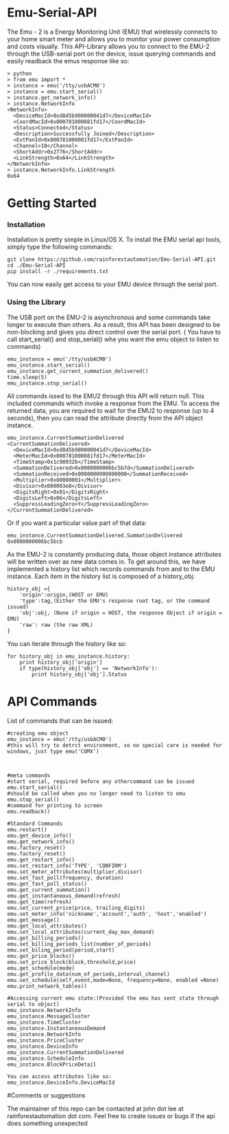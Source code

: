 # Emu-Serial-API

The Emu - 2 is a Energy Monitoring Unit (EMU) that wirelessly connects to your home smart meter and allows you to monitor your power consumption and costs visually. 
This API-Library allows you to connect to the EMU-2 through the USB-serial port on the device, issue querying commands and easily readback the emus response like so:

    > python
    > from emu import *
    > instance = emu('/tty/usbACM0')
    > instance = emu.start_serial()
    > instance.get_network_info()
    > instance.NetworkInfo
    <NetworkInfo>
      <DeviceMacId>0xd8d5b900000041d7</DeviceMacId>
      <CoordMacId>0x000781000081fd17</CoordMacId>
      <Status>Connected</Status>
      <Description>Successfully Joined</Description>
      <ExtPanId>0x000781000081fd17</ExtPanId>
      <Channel>18</Channel>
      <ShortAddr>0x2776</ShortAddr>
      <LinkStrength>0x64</LinkStrength>
    </NetworkInfo>
    > instance.NetworkInfo.LinkStrength
    0x64


# Getting Started
### Installation

Installation is pretty simple in Linux/OS X.  To install the EMU serial api tools, simply type the following commands:

    git clone https://github.com/rainforestautomation/Emu-Serial-API.git
    cd ./Emu-Serial-API
    pip install -r ./requirements.txt

You can now easily get access to your EMU device through the serial port.

### Using the Library

The USB port on the EMU-2 is asynchronous and some commands take longer to execute than others. As a result, this API has been designed to be non-blocking and gives you direct control over the serial port. ( You have to call start_serial() and stop_serial() whe you want the emu object to listen to commands)

    emu_instance = emu('/tty/usbACM0')
    emu_instance.start_serial()
    emu_instance.get_current_summation_delivered()
    time.sleep(5)
    emu_instance.stop_serial()

All commands issed to the EMU2 through this API will return null. This included commands which invoke a response from the EMU. To access the returned data, you are required to wait for the EMU2 to response (up to 4 seconds), then you can read the attribute directly from the API object instance.

    emu_instance.CurrentSummationDelivered
    <CurrentSummationDelivered>
      <DeviceMacId>0xd8d5b900000041d7</DeviceMacId>
      <MeterMacId>0x000781000081fd17</MeterMacId>
      <TimeStamp>0x1c90932b</TimeStamp>
      <SummationDelivered>0x0000000006bc5b7d</SummationDelivered>
      <SummationReceived>0x0000000000000000</SummationReceived>
      <Multiplier>0x00000001</Multiplier>
      <Divisor>0x000003e8</Divisor>
      <DigitsRight>0x01</DigitsRight>
      <DigitsLeft>0x06</DigitsLeft>
      <SuppressLeadingZero>Y</SuppressLeadingZero>
    </CurrentSummationDelivered>

Or if you want a particular value part of that data:

    emu_instance.CurrentSummationDelivered.SummationDelivered
    0x0000000006bc5bcb

As the EMU-2 is constantly producing data, those object instance attributes will be written over as new data comes in. To get around this, we have implemented a history list which records 
commands from and to the EMU instance. Each item in the history list is composed of a history_obj:

    
    history_obj ={
        'origin':origin,(HOST or EMU)
        'type':tag,(Either the EMU's response root tag, or the command issued)
        'obj':obj, (None if origin = HOST, the response Object if origin = EMU)
        'raw': raw (the raw XML)
    }

You can iterate through the history like so:

    for history_obj in emu_instance.history:
        print history_obj['origin']
        if type(history_obj['obj'] == 'NetworkInfo'):
            print history_obj['obj'].Status

# API Commands

List of commands that can be issued:

    #creating emu object
    emu_instance = emu('/tty/usbACM0')
    #this will try to detrct environment, so no special care is needed for windows, just type emu('COMX')
    
    
    
    #meta commands
    #start serial, required before any othercommand can be issued
    emu.start_serial()
    #should be called when you no longer need to listen to emu
    emu.stop_serial()
    #command for printing to screen
    emu.readback()
    
    #Standard Commands
    emu.restart()
    emu.get_device_info()
    emu.get_network_info()
    emu.factory_reset()
    emu.factory_reset()
    emu.get_restart_info()
    emu.set_restart_info('TYPE', 'CONFIRM')
    emu.set_meter_attributes(multiplier,divisor)
    emu.set_fast_poll(frequency, duration)
    emu.get_fast_poll_status()
    emu.get_current_summation()
    emu.get_instantaneous_demand(refresh)
    emu.get_time(refresh)
    emu.set_current_price(price, trailing_digits)
    emu.set_meter_info('nickname','account','auth', 'host','enabled')
    emu.get_message()
    emu.get_local_attributes()
    emu.set_local_attributes(current_day_max_demand)
    emu.get_billing_periods()
    emu.set_billing_periods_list(number_of_periods)
    emu.set_biling_period(period,start)
    emu.get_price_blocks()
    emu.set_price_block(block,threshold,price)
    emu.get_schedule(mode)
    emu.get_profile_data(num_of_periods,interval_channel)
    emu.set_schedule(self,event,mode=None, frequency=None, enabled =None)
    emu.print_network_tables()
    
    #Accessing current emu state:(Provided the emu has sent state through serial to object)
    emu_instance.NetworkInfo
    emu_instance.MessageCluster
    emu_instance.TimeCluster
    emu_instance.InstantaneousDemand
    emu_instance.NetworkInfo
    emu_instance.PriceCluster
    emu_instance.DeviceInfo
    emu_instance.CurrentSummationDelivered
    emu_instance.ScheduleInfo
    emu_instance.BlockPriceDetail
    
    You can access attributes like so:
    emu_instance.DeviceInfo.DeviceMacId
    
#Comments or suggestions

The maintainer of this repo can be contacted at john dot lee at rainforestautomation dot com. Feel free to create issues or bugs if the api does something unexpected


